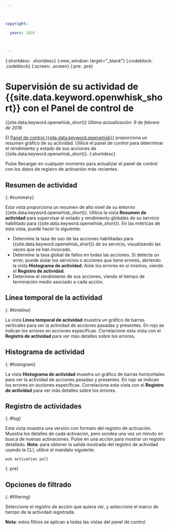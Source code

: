 ```yaml
---

 

copyright:

  years: 2016

 

---
```


{:shortdesc: .shortdesc}
{:new_window: target="_blank"}
{:codeblock: .codeblock}
{:screen: .screen}
{:pre: .pre}

# Supervisión de su actividad de {{site.data.keyword.openwhisk_short}} con el Panel de control de
{{site.data.keyword.openwhisk_short}} 
*Última actualización: 9 de febrero de 2016*

El [Panel de control {{site.data.keyword.openwhisk}}](https://{DomainName}/whisk/dashboard/) proporciona un resumen gráfico de su actividad. Utilice el panel de control para determinar el rendimiento y estado de sus acciones de
{{site.data.keyword.openwhisk_short}}.
{:shortdesc}

Pulse Recargar en cualquier momento para actualizar el panel de control con los datos de registro de activación más recientes. 

## Resumen de actividad
{: #summary}

Esta vista proporciona un resumen de alto nivel de su entorno {{site.data.keyword.openwhisk_short}}. Utilice la vista
**Resumen de actividad** para supervisar el estado y rendimiento globales de su servicio habilitado para
{{site.data.keyword.openwhisk_short}}. En las métricas de esta vista, puede hacer lo siguiente: 
* Determine la tasa de uso de las acciones habilitadas para {{site.data.keyword.openwhisk_short}} de su servicio,
visualizando las veces que se han invocado. 
* Determine la tasa global de fallos en todas las acciones. Si detecta un error, puede aislar los servicios o acciones que tiene errores,
abriendo la vista **Histograma de actividad**. Aísle los errores en sí mismos, viendo el **Registro de actividad**. 
* Determine el rendimiento de sus acciones, viendo el tiempo de terminación medio asociado a cada acción.  

<!-- For tips on improving performance, see troubleshooting? -->

## Línea temporal de la actividad
{: #timeline}

La vista **Línea temporal de actividad** muestra un gráfico de barras verticales para ver la actividad
de acciones pasadas y presentes. En rojo se indican los errores en acciones específicas. Correlacione esta vista con el
**Registro de actividad** para ver más detalles sobre los errores. 

## Histograma de actividad
{: #histogram}

La vista **Histograma de actividad** muestra un gráfico de barras horizontales para ver la actividad
de acciones pasadas y presentes. En rojo se indican los errores en acciones específicas. Correlacione esta vista con el
**Registro de actividad** para ver más detalles sobre los errores. 

## Registro de actividades
{: #log}

Esta vista muestra una versión con formato del registro de activación. Muestra los detalles de cada activación, pero sondea una vez un minuto en busca de nuevas activaciones. Pulse en una acción para mostrar un registro detallado.
**Nota**: para obtener la salida mostrada del registro de actividad usando la CLI, utilice el mandato siguiente:  

  ```
  wsk activation poll
  ```
  {: pre} 

## Opciones de filtrado 
{: #filtering}

Seleccione el registro de acción que quiera ver, y seleccione el marco de tiempo de la actividad registrada.  

**Nota**: estos filtros se aplican a todas las vistas del panel de control. 
